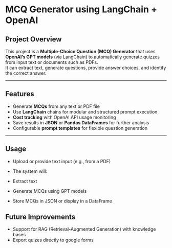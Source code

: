 # MCQ Generator using LangChain + OpenAI

## Project Overview
This project is a **Multiple-Choice Question (MCQ) Generator** that uses **OpenAI’s GPT models** (via LangChain) to automatically generate quizzes from input text or documents such as PDFs.  
It can extract text, generate questions, provide answer choices, and identify the correct answer.

---

## Features
- Generate **MCQs** from any text or PDF file  
- Use **LangChain** chains for modular and structured prompt execution  
- **Cost tracking** with OpenAI API usage monitoring  
- Save results in **JSON** or **Pandas DataFrames** for further analysis  
- Configurable **prompt templates** for flexible question generation  

---
## Usage

- Upload or provide text input (e.g., from a PDF)

- The system will:

- Extract text

- Generate MCQs using GPT models

- Store MCQs in JSON or display in a DataFrame

## Future Improvements
- Support for RAG (Retrieval-Augmented Generation) with knowledge bases
- Export quizes directly to google forms

